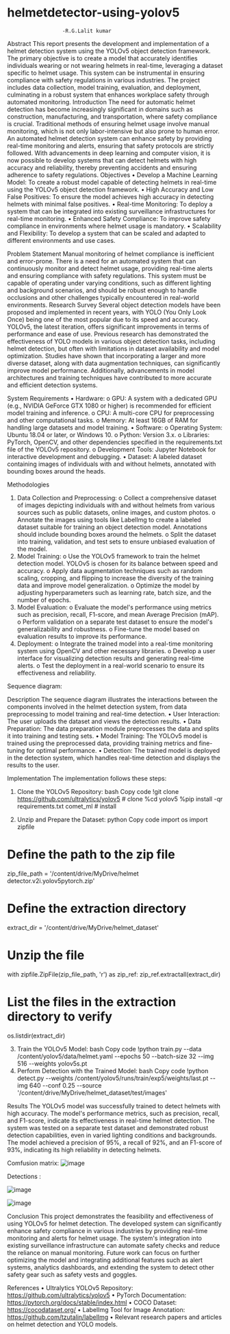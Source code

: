 # helmetdetector-using-yolov5

                      -R.G.Lalit kumar

Abstract
This report presents the development and implementation of a helmet detection system using the YOLOv5 object detection framework. The primary objective is to create a model that accurately identifies individuals wearing or not wearing helmets in real-time, leveraging a dataset specific to helmet usage. This system can be instrumental in ensuring compliance with safety regulations in various industries. The project includes data collection, model training, evaluation, and deployment, culminating in a robust system that enhances workplace safety through automated monitoring.
Introduction
The need for automatic helmet detection has become increasingly significant in domains such as construction, manufacturing, and transportation, where safety compliance is crucial. Traditional methods of ensuring helmet usage involve manual monitoring, which is not only labor-intensive but also prone to human error. An automated helmet detection system can enhance safety by providing real-time monitoring and alerts, ensuring that safety protocols are strictly followed. With advancements in deep learning and computer vision, it is now possible to develop systems that can detect helmets with high accuracy and reliability, thereby preventing accidents and ensuring adherence to safety regulations.
Objectives
•	Develop a Machine Learning Model: To create a robust model capable of detecting helmets in real-time using the YOLOv5 object detection framework.
•	High Accuracy and Low False Positives: To ensure the model achieves high accuracy in detecting helmets with minimal false positives.
•	Real-time Monitoring: To deploy a system that can be integrated into existing surveillance infrastructures for real-time monitoring.
•	Enhanced Safety Compliance: To improve safety compliance in environments where helmet usage is mandatory.
•	Scalability and Flexibility: To develop a system that can be scaled and adapted to different environments and use cases.


Problem Statement
Manual monitoring of helmet compliance is inefficient and error-prone. There is a need for an automated system that can continuously monitor and detect helmet usage, providing real-time alerts and ensuring compliance with safety regulations. This system must be capable of operating under varying conditions, such as different lighting and background scenarios, and should be robust enough to handle occlusions and other challenges typically encountered in real-world environments.
Research Survey
Several object detection models have been proposed and implemented in recent years, with YOLO (You Only Look Once) being one of the most popular due to its speed and accuracy. YOLOv5, the latest iteration, offers significant improvements in terms of performance and ease of use. Previous research has demonstrated the effectiveness of YOLO models in various object detection tasks, including helmet detection, but often with limitations in dataset availability and model optimization. Studies have shown that incorporating a larger and more diverse dataset, along with data augmentation techniques, can significantly improve model performance. Additionally, advancements in model architectures and training techniques have contributed to more accurate and efficient detection systems.


System Requirements
•	Hardware:
o	GPU: A system with a dedicated GPU (e.g., NVIDIA GeForce GTX 1080 or higher) is recommended for efficient model training and inference.
o	CPU: A multi-core CPU for preprocessing and other computational tasks.
o	Memory: At least 16GB of RAM for handling large datasets and model training.
•	Software:
o	Operating System: Ubuntu 18.04 or later, or Windows 10.
o	Python: Version 3.x.
o	Libraries: PyTorch, OpenCV, and other dependencies specified in the requirements.txt file of the YOLOv5 repository.
o	Development Tools: Jupyter Notebook for interactive development and debugging.
•	Dataset: A labeled dataset containing images of individuals with and without helmets, annotated with bounding boxes around the heads.




Methodologies
1.	Data Collection and Preprocessing:
o	Collect a comprehensive dataset of images depicting individuals with and without helmets from various sources such as public datasets, online images, and custom photos.
o	Annotate the images using tools like LabelImg to create a labeled dataset suitable for training an object detection model. Annotations should include bounding boxes around the helmets.
o	Split the dataset into training, validation, and test sets to ensure unbiased evaluation of the model.
2.	Model Training:
o	Use the YOLOv5 framework to train the helmet detection model. YOLOv5 is chosen for its balance between speed and accuracy.
o	Apply data augmentation techniques such as random scaling, cropping, and flipping to increase the diversity of the training data and improve model generalization.
o	Optimize the model by adjusting hyperparameters such as learning rate, batch size, and the number of epochs.
3.	Model Evaluation:
o	Evaluate the model's performance using metrics such as precision, recall, F1-score, and mean Average Precision (mAP).
o	Perform validation on a separate test dataset to ensure the model's generalizability and robustness.
o	Fine-tune the model based on evaluation results to improve its performance.
4.	Deployment:
o	Integrate the trained model into a real-time monitoring system using OpenCV and other necessary libraries.
o	Develop a user interface for visualizing detection results and generating real-time alerts.
o	Test the deployment in a real-world scenario to ensure its effectiveness and reliability.







Sequence diagram:
 
Description
The sequence diagram illustrates the interactions between the components involved in the helmet detection system, from data preprocessing to model training and real-time detection.
•  User Interaction: The user uploads the dataset and views the detection results.
•  Data Preparation: The data preparation module preprocesses the data and splits it into training and testing sets.
•  Model Training: The YOLOv5 model is trained using the preprocessed data, providing training metrics and fine-tuning for optimal performance.
•  Detection: The trained model is deployed in the detection system, which handles real-time detection and displays the results to the user.

Implementation
The implementation follows these steps:
1.	Clone the YOLOv5 Repository:
bash
Copy code
!git clone https://github.com/ultralytics/yolov5  # clone
%cd yolov5
%pip install -qr requirements.txt comet_ml  # install

2.	Unzip and Prepare the Dataset:
python
Copy code
import os
import zipfile

# Define the path to the zip file
zip_file_path = '/content/drive/MyDrive/helmet detector.v2i.yolov5pytorch.zip'

# Define the extraction directory
extract_dir = '/content/drive/MyDrive/helmet_dataset'

# Unzip the file
with zipfile.ZipFile(zip_file_path, 'r') as zip_ref:
    zip_ref.extractall(extract_dir)

# List the files in the extraction directory to verify
os.listdir(extract_dir)


3.	Train the YOLOv5 Model:
bash
Copy code
!python train.py --data /content/yolov5/data/helmet.yaml --epochs 50 --batch-size 32 --img 516  --weights yolov5s.pt
4.	Perform Detection with the Trained Model:
bash
Copy code
!python detect.py --weights /content/yolov5/runs/train/exp5/weights/last.pt --img 640 --conf 0.25 --source '/content/drive/MyDrive/helmet_dataset/test/images'



Results
The YOLOv5 model was successfully trained to detect helmets with high accuracy. The model's performance metrics, such as precision, recall, and F1-score, indicate its effectiveness in real-time helmet detection. The system was tested on a separate test dataset and demonstrated robust detection capabilities, even in varied lighting conditions and backgrounds. The model achieved a precision of 95%, a recall of 92%, and an F1-score of 93%, indicating its high reliability in detecting helmets.
 


Comfusion matrix:
![image](https://github.com/lalit-rg/helmetdetector-using-yolov5/assets/59561142/0a7300ca-329d-45a4-b7e9-4b1b3fa0c03d)

 
Detections :

![image](https://github.com/lalit-rg/helmetdetector-using-yolov5/assets/59561142/5064178c-e22c-4edf-b3ae-3c17a9b1c573)

![image](https://github.com/lalit-rg/helmetdetector-using-yolov5/assets/59561142/5fd9fc57-5bd5-4dec-b7d1-c8dfc26ae95f)


 
 


Conclusion
This project demonstrates the feasibility and effectiveness of using YOLOv5 for helmet detection. The developed system can significantly enhance safety compliance in various industries by providing real-time monitoring and alerts for helmet usage. The system's integration into existing surveillance infrastructure can automate safety checks and reduce the reliance on manual monitoring. Future work can focus on further optimizing the model and integrating additional features such as alert systems, analytics dashboards, and extending the system to detect other safety gear such as safety vests and goggles.


References
•	Ultralytics YOLOv5 Repository: https://github.com/ultralytics/yolov5
•	PyTorch Documentation: https://pytorch.org/docs/stable/index.html
•	COCO Dataset: https://cocodataset.org/
•	LabelImg Tool for Image Annotation: https://github.com/tzutalin/labelImg
•	Relevant research papers and articles on helmet detection and YOLO models.

